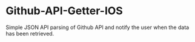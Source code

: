 # Github-API-Getter-IOS
Simple JSON API parsing of Github API and notify the user when the data has been retrieved.
